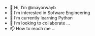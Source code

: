 - 👋 Hi, I’m @mayorwayb
- 👀 I’m interested in Sofware Engineering
- 🌱 I’m currently learning Python
- 💞️ I’m looking to collaborate ...
- 📫 How to reach me ...

<!---
mayorwayb/mayorwayb is a ✨ special ✨ repository because its `README.md` (this file) appears on your GitHub profile.
You can click the Preview link to take a look at your changes.
--->
